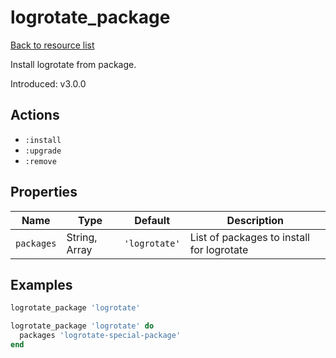 # logrotate_package

[Back to resource list](../README.md#resources)

Install logrotate from package.

Introduced: v3.0.0

## Actions

- `:install`
- `:upgrade`
- `:remove`

## Properties

| Name       | Type          | Default       | Description                               |
| ---------- | ------------- | ------------- | ----------------------------------------- |
| `packages` | String, Array | `'logrotate'` | List of packages to install for logrotate |

## Examples

```ruby
logrotate_package 'logrotate'
```

```ruby
logrotate_package 'logrotate' do
  packages 'logrotate-special-package'
end
```
